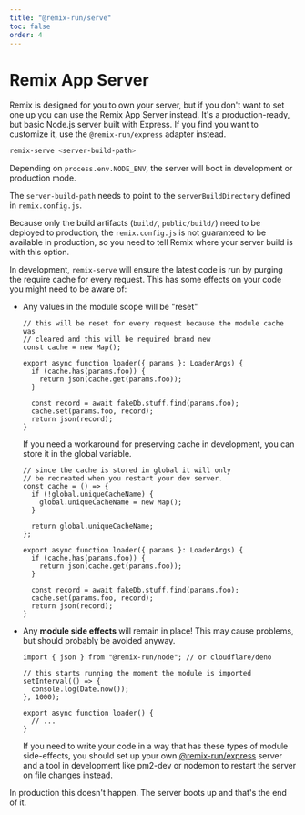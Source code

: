 ```yaml
---
title: "@remix-run/serve"
toc: false
order: 4
---
```


# Remix App Server

Remix is designed for you to own your server, but if you don't want to set one up you can use the Remix App Server instead. It's a production-ready, but basic Node.js server built with Express. If you find you want to customize it, use the `@remix-run/express` adapter instead.

```sh
remix-serve <server-build-path>
```

Depending on `process.env.NODE_ENV`, the server will boot in development or production mode.

The `server-build-path` needs to point to the `serverBuildDirectory` defined in `remix.config.js`.

Because only the build artifacts (`build/`, `public/build/`) need to be deployed to production, the `remix.config.js` is not guaranteed to be available in production, so you need to tell Remix where your server build is with this option.

In development, `remix-serve` will ensure the latest code is run by purging the require cache for every request. This has some effects on your code you might need to be aware of:

- Any values in the module scope will be "reset"

  ```tsx lines=[1-3]
  // this will be reset for every request because the module cache was
  // cleared and this will be required brand new
  const cache = new Map();

  export async function loader({ params }: LoaderArgs) {
    if (cache.has(params.foo)) {
      return json(cache.get(params.foo));
    }

    const record = await fakeDb.stuff.find(params.foo);
    cache.set(params.foo, record);
    return json(record);
  }
  ```

  If you need a workaround for preserving cache in development, you can store it in the global variable.

  ```tsx lines=[1-9]
  // since the cache is stored in global it will only
  // be recreated when you restart your dev server.
  const cache = () => {
    if (!global.uniqueCacheName) {
      global.uniqueCacheName = new Map();
    }

    return global.uniqueCacheName;
  };

  export async function loader({ params }: LoaderArgs) {
    if (cache.has(params.foo)) {
      return json(cache.get(params.foo));
    }

    const record = await fakeDb.stuff.find(params.foo);
    cache.set(params.foo, record);
    return json(record);
  }
  ```

- Any **module side effects** will remain in place! This may cause problems, but should probably be avoided anyway.

  ```tsx lines=[3-6]
  import { json } from "@remix-run/node"; // or cloudflare/deno

  // this starts running the moment the module is imported
  setInterval(() => {
    console.log(Date.now());
  }, 1000);

  export async function loader() {
    // ...
  }
  ```

  If you need to write your code in a way that has these types of module side-effects, you should set up your own [@remix-run/express][remix-run-express] server and a tool in development like pm2-dev or nodemon to restart the server on file changes instead.

In production this doesn't happen. The server boots up and that's the end of it.

[remix-run-express]: adapter#createrequesthandler
